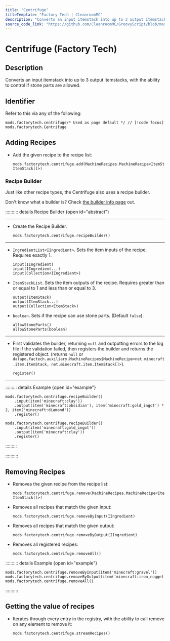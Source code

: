 ```yaml
---
title: "Centrifuge"
titleTemplate: "Factory Tech | CleanroomMC"
description: "Converts an input itemstack into up to 3 output itemstacks, with the ability to control if stone parts are allowed."
source_code_link: "https://github.com/CleanroomMC/GroovyScript/blob/master/src/main/java/com/cleanroommc/groovyscript/compat/mods/factorytech/Centrifuge.java"
---
```


# Centrifuge (Factory Tech)

## Description

Converts an input itemstack into up to 3 output itemstacks, with the ability to control if stone parts are allowed.

## Identifier

Refer to this via any of the following:

```groovy:no-line-numbers {1}
mods.factorytech.centrifuge/* Used as page default */ // [!code focus]
mods.factorytech.Centrifuge
```


## Adding Recipes

- Add the given recipe to the recipe list:

    ```groovy:no-line-numbers
    mods.factorytech.centrifuge.add(MachineRecipes.MachineRecipe<ItemStack, ItemStack[]>)
    ```


### Recipe Builder

Just like other recipe types, the Centrifuge also uses a recipe builder.

Don't know what a builder is? Check [the builder info page](../../getting_started/builder.md) out.

:::::::::: details Recipe Builder {open id="abstract"}

---

- Create the Recipe Builder.

    ```groovy:no-line-numbers
    mods.factorytech.centrifuge.recipeBuilder()
    ```

---

- `IngredientList<IIngredient>`. Sets the item inputs of the recipe. Requires exactly 1.

    ```groovy:no-line-numbers
    input(IIngredient)
    input(IIngredient...)
    input(Collection<IIngredient>)
    ```

- `ItemStackList`. Sets the item outputs of the recipe. Requires greater than or equal to 1 and less than or equal to 3.

    ```groovy:no-line-numbers
    output(ItemStack)
    output(ItemStack...)
    output(Collection<ItemStack>)
    ```

- `boolean`. Sets if the recipe can use stone parts. (Default `false`).

    ```groovy:no-line-numbers
    allowStoneParts()
    allowStoneParts(boolean)
    ```

---

- First validates the builder, returning `null` and outputting errors to the log file if the validation failed, then registers the builder and returns the registered object. (returns `null` or `dalapo.factech.auxiliary.MachineRecipes$MachineRecipe<net.minecraft.item.ItemStack, net.minecraft.item.ItemStack[]>`).

    ```groovy:no-line-numbers
    register()
    ```

---

::::::::: details Example {open id="example"}
```groovy:no-line-numbers
mods.factorytech.centrifuge.recipeBuilder()
    .input(item('minecraft:clay'))
    .output(item('minecraft:obsidian'), item('minecraft:gold_ingot') * 2, item('minecraft:diamond'))
    .register()

mods.factorytech.centrifuge.recipeBuilder()
    .input(item('minecraft:gold_ingot'))
    .output(item('minecraft:clay'))
    .register()
```

:::::::::

::::::::::

## Removing Recipes

- Removes the given recipe from the recipe list:

    ```groovy:no-line-numbers
    mods.factorytech.centrifuge.remove(MachineRecipes.MachineRecipe<ItemStack, ItemStack[]>)
    ```

- Removes all recipes that match the given input:

    ```groovy:no-line-numbers
    mods.factorytech.centrifuge.removeByInput(IIngredient)
    ```

- Removes all recipes that match the given output:

    ```groovy:no-line-numbers
    mods.factorytech.centrifuge.removeByOutput(IIngredient)
    ```

- Removes all registered recipes:

    ```groovy:no-line-numbers
    mods.factorytech.centrifuge.removeAll()
    ```

:::::::::: details Example {open id="example"}
```groovy:no-line-numbers
mods.factorytech.centrifuge.removeByInput(item('minecraft:gravel'))
mods.factorytech.centrifuge.removeByOutput(item('minecraft:iron_nugget'))
mods.factorytech.centrifuge.removeAll()
```

::::::::::

## Getting the value of recipes

- Iterates through every entry in the registry, with the ability to call remove on any element to remove it:

    ```groovy:no-line-numbers
    mods.factorytech.centrifuge.streamRecipes()
    ```
